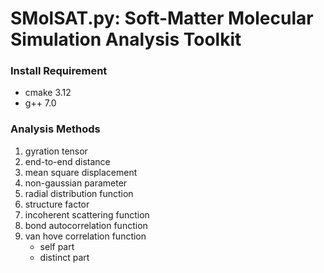 # SMolSAT.py: Soft-Matter Molecular Simulation Analysis Toolkit

### Install Requirement
* cmake 3.12
* g++ 7.0 

### Analysis Methods
1. gyration tensor
2. end-to-end distance
3. mean square displacement
4. non-gaussian parameter
5. radial distribution function
6. structure factor
7. incoherent scattering function
8. bond autocorrelation function
9. van hove correlation function
   * self part
   * distinct part